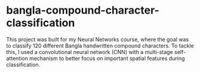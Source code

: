 # bangla-compound-character-classification
This project was built for my Neural Networks course, where the goal was to classify 120 different Bangla handwritten compound characters. To tackle this, I used a convolutional neural network (CNN) with a multi-stage self-attention mechanism to better focus on important spatial features during classification.
